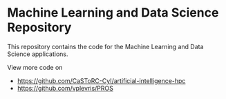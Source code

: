 # Machine Learning and Data Science Repository

This repository contains the code for the Machine Learning and Data Science applications.

View more code on 
- https://github.com/CaSToRC-CyI/artificial-intelligence-hpc
- https://github.com/vplevris/PROS

